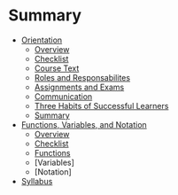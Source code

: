# Summary

* [Orientation](chapter0/orientation.md)
	*  [Overview](chapter0/overview.md)
	*  [Checklist](chapter0/checklist.md)
	*  [Course Text](chapter0/coursetext.md)
	*  [Roles and Responsabilites](chapter0/roles_and_responsibilities.md)
	*  [Assignments and Exams](chapter0/assignments.md)
	*  [Communication](chapter0/communication.md)
	*  [Three Habits of Successful Learners](chapter0/threehabits.md)
	*  [Summary](chapter0/sum.md)
* [Functions, Variables, and Notation](chapter1/functions_notation_variables.md)	
	*  [Overview](chapter1/overview.md)
	*  [Checklist](chapter1/checklist.md)
	*  [Functions](chapter1/functions.md)
	*  [Variables]
    *  [Notation]
*  [Syllabus](syllabus.md)
